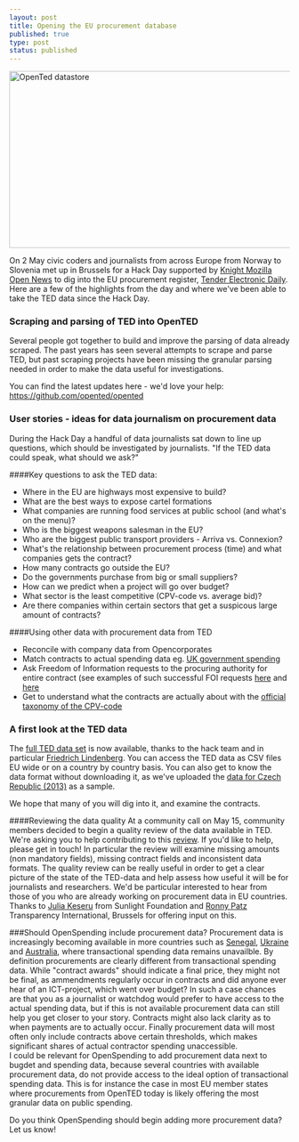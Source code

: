 ```yaml
---
layout: post
title: Opening the EU procurement database
published: true
type: post
status: published
---
```


<a href="http://www.flickr.com/photos/94746900@N06/8754972519/" title="OpenTed datastore by anderspedersenOKF, on Flickr"><img src="http://farm4.staticflickr.com/3797/8754972519_7290637fb4_z.jpg" width="640" height="318" alt="OpenTed datastore"></a>

On 2 May civic coders and journalists from across Europe from Norway to Slovenia met up in Brussels for a Hack Day supported by [Knight Mozilla Open News](www.mozillaopennews.org/) to dig into the EU procurement register, [Tender Electronic Daily](ted.europa.eu). Here are a few of the highlights from the day and where we've been able to take the TED data since the Hack Day. 

### Scraping and parsing of TED into OpenTED 
Several people got together to build and improve the parsing of data already scraped. The past years has seen several attempts to scrape and parse TED, but past scraping projects have been missing the granular parsing needed in order to make the data useful for investigations.

You can find the latest updates here - we'd love your help: 
https://github.com/opented/opented

### User stories - ideas for data journalism on procurement data
During the Hack Day a handful of data journalists sat down to line up questions, which should be investigated by journalists. "If the TED data could speak, what should we ask?"

####Key questions to ask the TED data:
- Where in the EU are highways most expensive to build?
- What are the best ways to expose cartel formations
- What companies are running food services at public school (and what's on the menu)?
- Who is the biggest weapons salesman in the EU?
- Who are the biggest public transport providers - Arriva vs. Connexion?
- What's the relationship between procurement process (time) and what companies gets the contract?
- How many contracts go outside the EU?
- Do the governments purchase from big or small suppliers?
- How can we predict when a project will go over budget?
- What sector is the least competitive (CPV-code vs. average bid)? 
- Are there companies within certain sectors that get a suspicous large amount of contracts?

####Using other data with procurement data from TED
- Reconcile with company data from Opencorporates
- Match contracts to actual spending data eg. [UK government spending](http://openspending.org/ukgov-25k-spending)
- Ask Freedom of Information requests to the procuring authority for entire contract (see examples of such successful FOI requests [here](http://www.asktheeu.org/en/request/292/response/805/attach/2/Signed%20Framework%20Agreement%20with%20Eurocontrol.PDF.pdf) and [here](http://www.asktheeu.org/en/request/293/response/909/attach/3/answer%20del%20BD%20GESTDEM%202012%205786.pdf)
- Get to understand what the contracts are actually about with the [official taxonomy of the CPV-code](http://simap.europa.eu/codes-and-nomenclatures/codes-cpv/codes-cpv_en.htm)

### A first look at the TED data
The [full TED data set](http://opented.pudo.org) is now available, thanks to the hack team and in particular [Friedrich Lindenberg](twitter.com/pudo). 
You can access the TED data as CSV files EU wide or on a country by country basis. You can also get to know the data format without downloading it, as we've uploaded the [data for Czech Republic (2013)](https://docs.google.com/a/okfn.org/spreadsheet/ccc?key=0AvdkMlz2NopEdEtxU3dDYktRT3ltbTdadnZBcmdaVVE#gid=0) as a sample. 

We hope that many of you will dig into it, and examine the contracts. 

####Reviewing the data quality
At a community call on May 15, community members decided to begin a quality review of the data available in TED. 
We're asking you to help contributing to this [review](https://docs.google.com/a/okfn.org/document/d/16tXDgtMQVIX5TnzWPPZScRZEd0FkW14Zcc_lche5T_w/edit#heading=h.t1acmd7rub4n). If you'd like to help, please get in touch! In particular the review will examine missing amounts (non mandatory fields), missing contract fields and inconsistent data formats. The quality review can be really useful in order to get a clear picture of the state of the TED-data and help assess how useful it will be for journalists and researchers. We'd be particular interested to hear from those of you who are already working on procurement data in EU countries.  
Thanks to [Julia Keseru](https://twitter.com/jkeserue) from Sunlight Foundation and [Ronny Patz](https://twitter.com/ronpatz) Transparency International, Brussels for offering input on this. 

###Should OpenSpending include procurement data?
Procurement data is increasingly becoming available in more countries such as [Senegal](http://openspending.org/marches-publics-senegal/entries), [Ukraine](z.texty.org.ua) and [Australia](http://openspending.org/australian_federal_government_contract_spending), where transactional spending data remains unavailble. By definition procurements are clearly different from transactional spending data. While "contract awards" should indicate a final price, they might not be final, as ammendments regularly occur in contracts and did anyone ever hear of an ICT-project, which went over budget? In such a case chances are that you as a journalist or watchdog would prefer to have access to the actual spending data, but if this is not available procurement data can still help you get closer to your story. Contracts might also lack clarity as to when payments are to actually occur. Finally procurement data will most often only include contracts above certain thresholds, which makes significant shares of actual contractor spending unaccessible. 
<br>I could be relevant for OpenSpending to add procurement data next to bugdet and spending data, because several countries with available procurement data, do not provide access to the ideal option of transactional spending data. This is for instance the case in most EU member states where procurements from OpenTED today is likely offering the most granular data on public spending.  

Do you think OpenSpending should begin adding more procurement data? Let us know!
